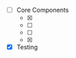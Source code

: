- [ ] Core Components
  - [x] <View>
  - [ ] <Image>
  - [ ] <ScrollView>
  - [x] <TextInput>
- [x] Testing
